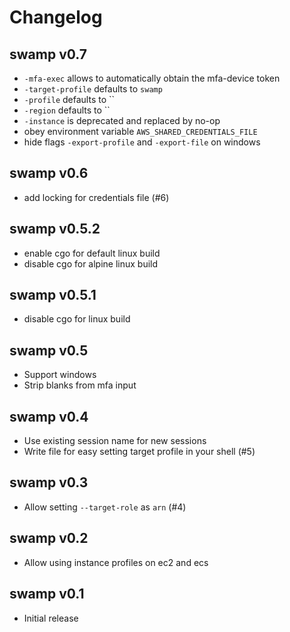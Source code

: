 # Changelog

## swamp v0.7

* `-mfa-exec` allows to automatically obtain the mfa-device token
* `-target-profile` defaults to `swamp`
* `-profile` defaults to ``
* `-region` defaults to ``
* `-instance` is deprecated and replaced by no-op
* obey environment variable `AWS_SHARED_CREDENTIALS_FILE`
* hide flags `-export-profile` and `-export-file` on windows

## swamp v0.6

* add locking for credentials file (#6)

## swamp v0.5.2

* enable cgo for default linux build
* disable cgo for alpine linux build

## swamp v0.5.1

* disable cgo for linux build

## swamp v0.5

* Support windows
* Strip blanks from mfa input

## swamp v0.4

* Use existing session name for new sessions
* Write file for easy setting target profile in your shell (#5)

## swamp v0.3

* Allow setting `--target-role` as `arn` (#4)

## swamp v0.2

* Allow using instance profiles on ec2 and ecs

## swamp v0.1

* Initial release
